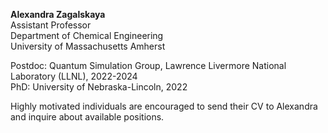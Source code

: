 **Alexandra Zagalskaya** \
Assistant Professor \
Department of Chemical Engineering \
University of Massachusetts Amherst

Postdoc: Quantum Simulation Group, Lawrence Livermore National Laboratory (LLNL), 2022-2024 \
PhD: University of Nebraska-Lincoln, 2022

Highly motivated individuals are encouraged to send their CV to Alexandra and inquire about available positions.
